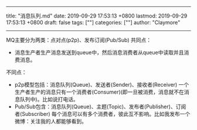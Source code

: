
---
title: "消息队列.md"
date: 2019-09-29 17:53:13 +0800
lastmod: 2019-09-29 17:53:13 +0800
draft: false
tags: [""]
categories: [""]
author: "Claymore"

---


MQ主要分为两类：点对点(p2p)、发布订阅(Pub/Sub)
共同点：
* 消息生产者生产消息发送到queue中，然后消息消费者从queue中读取并且消费消息。

不同点：
* p2p模型包括：消息队列(Queue)、发送者(Sender)、接收者(Receiver)
 一个生产者生产的消息只有一个消费者(Consumer)(即一旦被消费，消息就不在消息队列中)。比如说打电话。
* Pub/Sub包含：消息队列(Queue)、主题(Topic)、发布者(Publisher)、订阅者(Subscriber)
 每个消息可以有多个消费者，彼此互不影响。比如我发布一个微博：关注我的人都能够看到。

